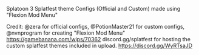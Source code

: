 Splatoon 3 Splatfest theme Configs (Official and Custom) made using "Flexion Mod Menu"

Credit: @zera for official configs, @PotionMaster21 for custom configs, @nvnprogram for creating "Flexion Mod Menu" https://gamebanana.com/wips/70362
discord.gg/splatfest for hosting the custom splatfest themes included in upload. https://discord.gg/WyRTsaJD
